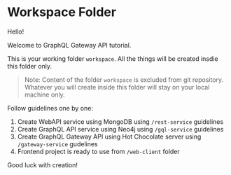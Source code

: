 # Workspace Folder

Hello!

Welcome to GraphQL Gateway API tutorial.

This is your working folder `workspace`. All the things will be created insdie this folder only.

> Note: Content of the folder `workspace` is excluded from git repository. Whatever you will create inside this folder will stay on your local machine only.

Follow guidelines one by one:

1. Create WebAPI service using MongoDB using `/rest-service` guidelines
2. Create GraphQL API service using Neo4j using `/gql-service` guidelines
3. Create GraphQL Gateway API using Hot Chocolate server using `/gateway-service` gudelines
4. Frontend project is ready to use from `/web-client` folder

Good luck with creation!
